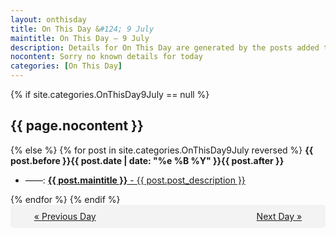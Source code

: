 ```yaml
---
layout: onthisday
title: On This Day &#124; 9 July
maintitle: On This Day — 9 July
description: Details for On This Day are generated by the posts added to the website so the content is subject to changes/updates over time.
nocontent: Sorry no known details for today
categories: [On This Day]
---
```


{% if site.categories.OnThisDay9July == null %}
<h2>{{ page.nocontent }}</h2>
{% else %}
{% for post in site.categories.OnThisDay9July reversed %}
<strong>{{ post.before }}{{ post.date | date: "%e %B %Y" }}{{ post.after }}</strong>
<ul>
<li> ——: <a class="{{ post.class }}" href="{{ post.url }}"><strong>{{ post.maintitle }}</strong> - {{ post.post_description }}</a></li>
</ul>
{% endfor %}
{% endif %}
<br />
<div style="background-color: #f3f3f3; padding: 10px; border-radius: 5px; text-align: center; display: flex; justify-content: space-evenly;">
<a href="/onthisday/07/07-08">« Previous Day</a>
<span style="visibility:hidden;">[ Visit Leap Year February 29 ]</span>
<a href="/onthisday/07/07-10">Next Day »</a>
</div>
